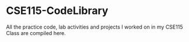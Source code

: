 # CSE115-CodeLibrary
All the practice code, lab activities and projects I worked on in my CSE115 Class are compiled here.
